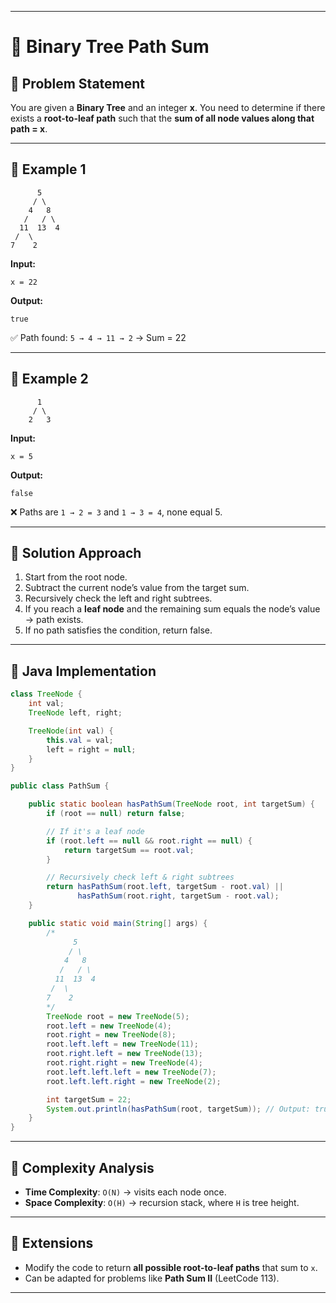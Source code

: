 
---

# 🌳 Binary Tree Path Sum

## 🔹 Problem Statement

You are given a **Binary Tree** and an integer **x**.
You need to determine if there exists a **root-to-leaf path** such that the **sum of all node values along that path = x**.

---

## 🔹 Example 1

```
      5
     / \
    4   8
   /   / \
  11  13  4
 /  \
7    2
```

**Input:**

```
x = 22
```

**Output:**

```
true
```

✅ Path found: `5 → 4 → 11 → 2` → Sum = 22

---

## 🔹 Example 2

```
      1
     / \
    2   3
```

**Input:**

```
x = 5
```

**Output:**

```
false
```

❌ Paths are `1 → 2 = 3` and `1 → 3 = 4`, none equal 5.

---

## 🔹 Solution Approach

1. Start from the root node.
2. Subtract the current node’s value from the target sum.
3. Recursively check the left and right subtrees.
4. If you reach a **leaf node** and the remaining sum equals the node’s value → path exists.
5. If no path satisfies the condition, return false.

---

## 🔹 Java Implementation

```java
class TreeNode {
    int val;
    TreeNode left, right;

    TreeNode(int val) {
        this.val = val;
        left = right = null;
    }
}

public class PathSum {

    public static boolean hasPathSum(TreeNode root, int targetSum) {
        if (root == null) return false;

        // If it's a leaf node
        if (root.left == null && root.right == null) {
            return targetSum == root.val;
        }

        // Recursively check left & right subtrees
        return hasPathSum(root.left, targetSum - root.val) ||
               hasPathSum(root.right, targetSum - root.val);
    }

    public static void main(String[] args) {
        /*
              5
             / \
            4   8
           /   / \
          11  13  4
         /  \
        7    2
        */
        TreeNode root = new TreeNode(5);
        root.left = new TreeNode(4);
        root.right = new TreeNode(8);
        root.left.left = new TreeNode(11);
        root.right.left = new TreeNode(13);
        root.right.right = new TreeNode(4);
        root.left.left.left = new TreeNode(7);
        root.left.left.right = new TreeNode(2);

        int targetSum = 22;
        System.out.println(hasPathSum(root, targetSum)); // Output: true
    }
}
```

---

## 🔹 Complexity Analysis

* **Time Complexity**: `O(N)` → visits each node once.
* **Space Complexity**: `O(H)` → recursion stack, where `H` is tree height.

---

## 🔹 Extensions

* Modify the code to return **all possible root-to-leaf paths** that sum to `x`.
* Can be adapted for problems like **Path Sum II** (LeetCode 113).

---

